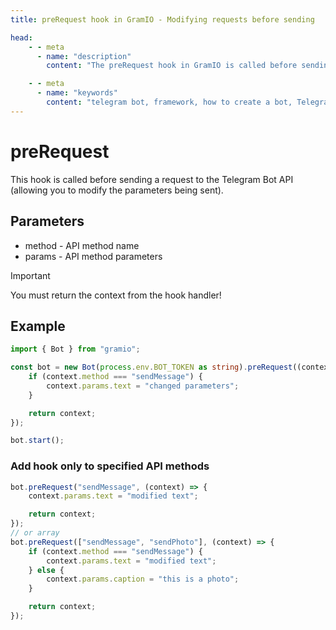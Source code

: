 ```yaml
---
title: preRequest hook in GramIO - Modifying requests before sending

head:
    - - meta
      - name: "description"
        content: "The preRequest hook in GramIO is called before sending a request to the Telegram Bot API. Learn how to modify request parameters to customize your bot's behavior."

    - - meta
      - name: "keywords"
        content: "telegram bot, framework, how to create a bot, Telegram, Telegram Bot API, GramIO, TypeScript, JavaScript, Node.JS, Nodejs, Deno, Bun, preRequest, request modification, API parameter changes, request interception, request preprocessing, API middlewares, request customization, request interceptor, API method parameters, request validation, logging before sending"
---
```


# preRequest

This hook is called before sending a request to the Telegram Bot API (allowing you to modify the parameters being sent).

## Parameters

- method - API method name
- params - API method parameters

> [!IMPORTANT]
> You must return the context from the hook handler!

## Example

```ts twoslash
import { Bot } from "gramio";

const bot = new Bot(process.env.BOT_TOKEN as string).preRequest((context) => {
    if (context.method === "sendMessage") {
        context.params.text = "changed parameters";
    }

    return context;
});

bot.start();
```

### Add hook only to specified API methods

```ts
bot.preRequest("sendMessage", (context) => {
    context.params.text = "modified text";

    return context;
});
// or array
bot.preRequest(["sendMessage", "sendPhoto"], (context) => {
    if (context.method === "sendMessage") {
        context.params.text = "modified text";
    } else {
        context.params.caption = "this is a photo";
    }

    return context;
});
```
